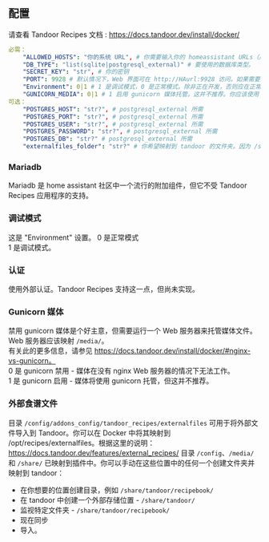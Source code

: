 ## 配置

请查看 Tandoor Recipes 文档 : https://docs.tandoor.dev/install/docker/

```yaml
必需：
    "ALLOWED_HOSTS": "你的系统 URL", # 你需要输入你的 homeassistant URLs（用逗号分隔，不加空格），以允许流量进入
    "DB_TYPE": "list(sqlite|postgresql_external)" # 要使用的数据库类型。
    "SECRET_KEY": "str", # 你的密钥
    "PORT": 9928 # 默认情况下，Web 界面可在 http://HAurl:9928 访问。如果需要更改端口，应该仅通过此选项进行，而不是在应用内更改
    "Environment": 0|1 # 1 是调试模式，0 是正常模式。除非正在开发，否则应在正常模式下运行。
    "GUNICORN_MEDIA": 0|1 # 1 启用 gunicorn 媒体托管。这并不推荐。你应该使用 nginx 服务器来托管你的媒体 - 详见文档。
可选：
    "POSTGRES_HOST": "str?", # postgresql_external 所需
    "POSTGRES_PORT": "str?", # postgresql_external 所需
    "POSTGRES_USER": "str?", # postgresql_external 所需
    "POSTGRES_PASSWORD": "str?", # postgresql_external 所需
    "POSTGRES_DB": "str?" # postgresql_external 所需
    "externalfiles_folder": "str?" # 你希望映射到 tandoor 的文件夹。因为 /share/ 和 /media/ 已被映射，所以不需要。该文件夹将在不存在时创建。
```
### Mariadb
Mariadb 是 home assistant 社区中一个流行的附加组件，但它不受 Tandoor Recipes 应用程序的支持。

### 调试模式
这是 "Environment" 设置。
0 是正常模式  
1 是调试模式。

### 认证
使用外部认证。Tandoor Recipes 支持这一点，但尚未实现。

### Gunicorn 媒体
禁用 gunicorn 媒体是个好主意，但需要运行一个 Web 服务器来托管媒体文件。Web 服务器应该映射 `/media/`。  
有关此的更多信息，请参见 https://docs.tandoor.dev/install/docker/#nginx-vs-gunicorn。  
0 是 gunicorn 禁用 - 媒体在没有 nginx Web 服务器的情况下无法工作。  
1 是 gunicorn 启用 - 媒体将使用 gunicorn 托管，但这并不推荐。

### 外部食谱文件

目录 `/config/addons_config/tandoor_recipes/externalfiles` 可用于将外部文件导入到 Tandoor。你可以在 Docker 中将其映射到 /opt/recipes/externalfiles。根据这里的说明： https://docs.tandoor.dev/features/external_recipes/
目录 `/config`、`/media/` 和 `/share/` 已映射到插件中。你可以手动在这些位置中的任何一个创建文件夹并映射到 tandoor：
- 在你想要的位置创建目录，例如 `/share/tandoor/recipebook/`
- 在 tandoor 中创建一个外部存储位置 - `/share/tandoor/`
- 监视特定文件夹 - `/share/tandoor/recipebook/`
- 现在同步
- 导入。